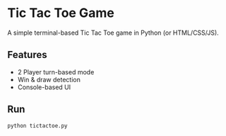 # Tic Tac Toe Game

A simple terminal-based Tic Tac Toe game in Python (or HTML/CSS/JS).

## Features
- 2 Player turn-based mode
- Win & draw detection
- Console-based UI

## Run
```bash
python tictactoe.py
